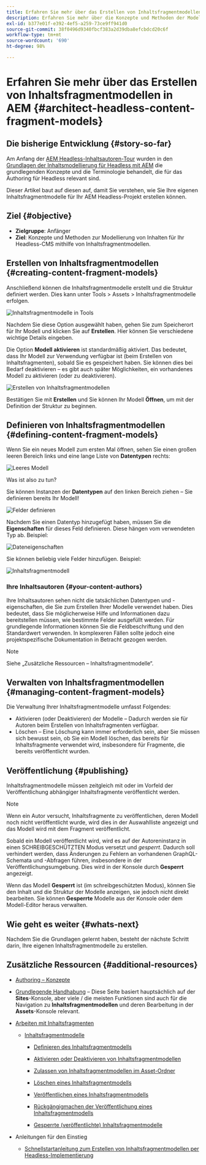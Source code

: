 ```yaml
---
title: Erfahren Sie mehr über das Erstellen von Inhaltsfragmentmodellen in AEM
description: Erfahren Sie mehr über die Konzepte und Methoden der Modellierung von Inhalten für Ihr Headless-CMS mithilfe von Inhaltsfragmentmodellen.
exl-id: b377e01f-e392-4ef5-a259-73ce9ff941d0
source-git-commit: 38f0496d9340fbcf383a2d39dba8efcbdcd20c6f
workflow-type: tm+mt
source-wordcount: '690'
ht-degree: 98%

---
```


# Erfahren Sie mehr über das Erstellen von Inhaltsfragmentmodellen in AEM {#architect-headless-content-fragment-models}

## Die bisherige Entwicklung {#story-so-far}

Am Anfang der [AEM Headless-Inhaltsautoren-Tour](overview.md) wurden in den [Grundlagen der Inhaltsmodellierung für Headless mit AEM](basics.md) die grundlegenden Konzepte und die Terminologie behandelt, die für das Authoring für Headless relevant sind.

Dieser Artikel baut auf diesen auf, damit Sie verstehen, wie Sie Ihre eigenen Inhaltsfragmentmodelle für Ihr AEM Headless-Projekt erstellen können.

## Ziel {#objective}

* **Zielgruppe**: Anfänger
* **Ziel**: Konzepte und Methoden zur Modellierung von Inhalten für Ihr Headless-CMS mithilfe von Inhaltsfragmentmodellen.

<!-- which persona does this? -->
<!-- and who allows the configuration on the folders? -->

<!--
## Enabling Content Fragment Models {#enabling-content-fragment-models}

At the very start you need to enable Content Fragment Models for your site, this is done in the Configuration Browser; under Tools > General > Configuration Browser. You can either select to configure the global entry, or create a configuration. For example:

![Define configuration](/help/assets/content-fragments/assets/cfm-conf-01.png)

>[!NOTE]
>
>See Additional Resources - Content Fragments in the Configuration Browser
-->

## Erstellen von Inhaltsfragmentmodellen {#creating-content-fragment-models}

Anschließend können die Inhaltsfragmentmodelle erstellt und die Struktur definiert werden. Dies kann unter Tools > Assets > Inhaltsfragmentmodelle erfolgen.

![Inhaltsfragmentmodelle in Tools](assets/cfm-tools.png)

Nachdem Sie diese Option ausgewählt haben, gehen Sie zum Speicherort für Ihr Modell und klicken Sie auf **Erstellen**. Hier können Sie verschiedene wichtige Details eingeben.

Die Option **Modell aktivieren** ist standardmäßig aktiviert. Das bedeutet, dass Ihr Modell zur Verwendung verfügbar ist (beim Erstellen von Inhaltsfragmenten), sobald Sie es gespeichert haben. Sie können dies bei Bedarf deaktivieren – es gibt auch später Möglichkeiten, ein vorhandenes Modell zu aktivieren (oder zu deaktivieren).

![Erstellen von Inhaltsfragmentmodellen](/help/assets/content-fragments/assets/cfm-models-02.png)

Bestätigen Sie mit **Erstellen** und Sie können Ihr Modell **Öffnen**, um mit der Definition der Struktur zu beginnen.

## Definieren von Inhaltsfragmentmodellen {#defining-content-fragment-models}

Wenn Sie ein neues Modell zum ersten Mal öffnen, sehen Sie einen großen leeren Bereich links und eine lange Liste von **Datentypen** rechts:

![Leeres Modell](/help/assets/content-fragments/assets/cfm-models-03.png)

Was ist also zu tun?

Sie können Instanzen der **Datentypen** auf den linken Bereich ziehen – Sie definieren bereits Ihr Modell!

![Felder definieren](/help/assets/content-fragments/assets/cfm-models-04.png)

Nachdem Sie einen Datentyp hinzugefügt haben, müssen Sie die **Eigenschaften** für dieses Feld definieren. Diese hängen vom verwendeten Typ ab. Beispiel:

![Dateneigenschaften](/help/assets/content-fragments/assets/cfm-models-05.png)

Sie können beliebig viele Felder hinzufügen. Beispiel:

![Inhaltsfragmentmodell](/help/assets/content-fragments/assets/cfm-models-07.png)

### Ihre Inhaltsautoren {#your-content-authors}

Ihre Inhaltsautoren sehen nicht die tatsächlichen Datentypen und -eigenschaften, die Sie zum Erstellen Ihrer Modelle verwendet haben. Dies bedeutet, dass Sie möglicherweise Hilfe und Informationen dazu bereitstellen müssen, wie bestimmte Felder ausgefüllt werden. Für grundlegende Informationen können Sie die Feldbeschriftung und den Standardwert verwenden. In komplexeren Fällen sollte jedoch eine projektspezifische Dokumentation in Betracht gezogen werden.

>[!NOTE]
>
>Siehe „Zusätzliche Ressourcen – Inhaltsfragmentmodelle“.

## Verwalten von Inhaltsfragmentmodellen {#managing-content-fragment-models}

<!-- needs more details -->

Die Verwaltung Ihrer Inhaltsfragmentmodelle umfasst Folgendes:

* Aktivieren (oder Deaktivieren) der Modelle – Dadurch werden sie für Autoren beim Erstellen von Inhaltsfragmenten verfügbar.
* Löschen – Eine Löschung kann immer erforderlich sein, aber Sie müssen sich bewusst sein, ob Sie ein Modell löschen, das bereits für Inhaltsfragmente verwendet wird, insbesondere für Fragmente, die bereits veröffentlicht wurden.

## Veröffentlichung {#publishing}

<!-- needs more details -->

Inhaltsfragmentmodelle müssen zeitgleich mit oder im Vorfeld der Veröffentlichung abhängiger Inhaltsfragmente veröffentlicht werden.

>[!NOTE]
>
>Wenn ein Autor versucht, Inhaltsfragmente zu veröffentlichen, deren Modell noch nicht veröffentlicht wurde, wird dies in der Auswahlliste angezeigt und das Modell wird mit dem Fragment veröffentlicht.

Sobald ein Modell veröffentlicht wird, wird es auf der Autoreninstanz in einen SCHREIBGESCHÜTZTEN Modus versetzt und *gesperrt*. Dadurch soll verhindert werden, dass Änderungen zu Fehlern an vorhandenen GraphQL-Schemata und -Abfragen führen, insbesondere in der Veröffentlichungsumgebung. Dies wird in der Konsole durch **Gesperrt** angezeigt.

Wenn das Modell **Gesperrt** ist (im schreibgeschützten Modus), können Sie den Inhalt und die Struktur der Modelle anzeigen, sie jedoch nicht direkt bearbeiten. Sie können **Gesperrte** Modelle aus der Konsole oder dem Modell-Editor heraus verwalten.

## Wie geht es weiter {#whats-next}

Nachdem Sie die Grundlagen gelernt haben, besteht der nächste Schritt darin, Ihre eigenen Inhaltsfragmentmodelle zu erstellen.

## Zusätzliche Ressourcen {#additional-resources}

* [Authoring – Konzepte](/help/sites-authoring/author.md)

* [Grundlegende Handhabung](/help/sites-authoring/basic-handling.md) – Diese Seite basiert hauptsächlich auf der **Sites**-Konsole, aber viele / die meisten Funktionen sind auch für die Navigation zu **Inhaltsfragmentmodellen** und deren Bearbeitung in der **Assets**-Konsole relevant.

* [Arbeiten mit Inhaltsfragmenten](/help/assets/content-fragments/content-fragments.md)

   * [Inhaltsfragmentmodelle](/help/assets/content-fragments/content-fragments-models.md)

      * [Definieren des Inhaltsfragmentmodells](/help/assets/content-fragments/content-fragments-models.md#defining-your-content-fragment-model)

      * [Aktivieren oder Deaktivieren von Inhaltsfragmentmodellen](/help/assets/content-fragments/content-fragments-models.md#enabling-disabling-a-content-fragment-model)

      * [Zulassen von Inhaltsfragmentmodellen im Asset-Ordner](/help/assets/content-fragments/content-fragments-models.md#allowing-content-fragment-models-assets-folder)

      * [Löschen eines Inhaltsfragmentmodells](/help/assets/content-fragments/content-fragments-models.md#deleting-a-content-fragment-model)

      * [Veröffentlichen eines Inhaltsfragmentmodells](/help/assets/content-fragments/content-fragments-models.md#publishing-a-content-fragment-model)

      * [Rückgängigmachen der Veröffentlichung eines Inhaltsfragmentmodells](/help/assets/content-fragments/content-fragments-models.md#unpublishing-a-content-fragment-model)

      * [Gesperrte (veröffentlichte) Inhaltsfragmentmodelle](/help/assets/content-fragments/content-fragments-models.md#locked-published-content-fragment-models)

* Anleitungen für den Einstieg

   * [Schnellstartanleitung zum Erstellen von Inhaltsfragmentmodellen per Headless-Implementierung](/help/sites-developing/headless/getting-started/create-content-model.md)
